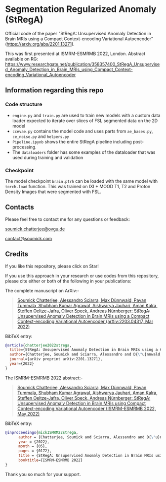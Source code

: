# **S**egmen**t**ation **Reg**ularized **A**nomaly (StRegA)

Official code of the paper "StRegA: Unsupervised Anomaly Detection in Brain MRIs using a Compact Context-encoding Variational Autoencoder" (https://arxiv.org/abs/2201.13271).

This was first presented at ISMRM-ESMRMB 2022, London.
Abstract available on RG: https://www.researchgate.net/publication/358357400_StRegA_Unsupervised_Anomaly_Detection_in_Brain_MRIs_using_Compact_Context-encoding_Variational_Autoencoder

## Information regarding this repo

### Code structure

- `engine.py` and `train.py` are used to train new models with a custom data loader expected to iterate over slices of FSL segmented data on the 2D model
- `ccevae.py` contains the model code and uses parts from `ae_bases.py`, `ce_noise.py` and `helpers.py`
- `Pipeline.ipynb` shows the entire StRegA pipeline including post-processing.
- The `dataloaders` folder has some examples of the dataloader that was used during training and validation

### Checkpoint

The model checkpoint `brain.ptrh` can be loaded with the same model with `torch.load` function. This was trained on IXI + MOOD T1, T2 and Proton Density Images that were segmented with FSL. 

## Contacts

Please feel free to contact me for any questions or feedback:

[soumick.chatterjee@ovgu.de](mailto:soumick.chatterjee@ovgu.de)

[contact@soumick.com](mailto:contact@soumick.com)

## Credits

If you like this repository, please click on Star!

If you use this approach in your research or use codes from this repository, please cite either or both of the following in your publications:

The complete manuscript on ArXiv:-

> [Soumick Chatterjee, Alessandro Sciarra, Max Dünnwald, Pavan Tummala, Shubham Kumar Agrawal, Aishwarya Jauhari, Aman Kalra, Steffen Oeltze-Jafra, Oliver Speck, Andreas Nürnberger: StRegA: Unsupervised Anomaly Detection in Brain MRIs using a Compact Context-encoding Variational Autoencoder (arXiv:2203.04317, Mar 2022)](https://arxiv.org/abs/2201.13271)

BibTeX entry:

```bibtex
@article{chatterjee2022strega,
  title={StRegA: Unsupervised Anomaly Detection in Brain MRIs using a Compact Context-encoding Variational Autoencoder},
  author={Chatterjee, Soumick and Sciarra, Alessandro and D{\"u}nnwald, Max and Tummala, Pavan and Agrawal, Shubham Kumar and Jauhari, Aishwarya and Kalra, Aman and Oeltze-Jafra, Steffen and Speck, Oliver and N{\"u}rnberger, Andreas},
  journal={arXiv preprint arXiv:2201.13271},
  year={2022}
}
```

The ISMRM-ESMRMB 2022 abstract:-

> [Soumick Chatterjee, Alessandro Sciarra, Max Dünnwald, Pavan Tummala, Shubham Kumar Agrawal, Aishwarya Jauhari, Aman Kalra, Steffen Oeltze-Jafra, Oliver Speck, Andreas Nürnberger: StRegA: Unsupervised Anomaly Detection in Brain MRIs using Compact Context-encoding Variational Autoencoder (ISMRM-ESMRMB 2022, May 2022)](https://www.researchgate.net/publication/358357668_Multi-scale_UNet_with_Self-Constructing_Graph_Latent_for_Deformable_Image_Registration)

BibTeX entry:


```bibtex
@inproceedings{mickISMRM22strega,
      author = {Chatterjee, Soumick and Sciarra, Alessandro and D{\"u}nnwald, Max and Tummala, Pavan and Agrawal, Shubham Kumar and Jauhari, Aishwarya and Kalra, Aman and Oeltze-Jafra, Steffen and Speck, Oliver and N{\"u}rnberger, Andreas},
      year = {2022},
      month = {05},
      pages = {0172},
      title = {StRegA: Unsupervised Anomaly Detection in Brain MRIs using Compact Context-encoding Variational Autoencoder},
      booktitle={ISMRM-ESMRMB 2022}
}
```
Thank you so much for your support.
